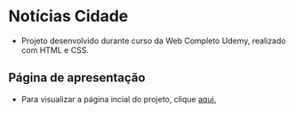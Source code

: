 
# Notícias Cidade
- Projeto desenvolvido durante curso da Web Completo Udemy, realizado com HTML e CSS.
## Página de apresentação
- Para visualizar a página incial do projeto, clique [aqui.](https://francisco-93.github.io/Page-Noticias-Cidades/)
